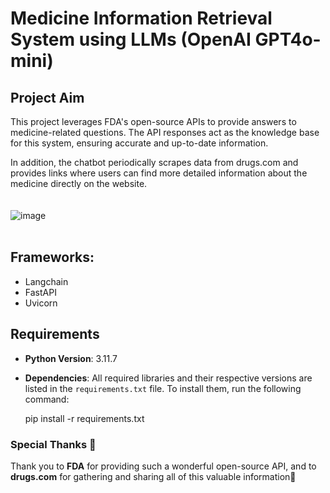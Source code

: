 # Medicine Information Retrieval System using LLMs (OpenAI GPT4o-mini)

## Project Aim  
This project leverages FDA's open-source APIs to provide answers to medicine-related questions. The API responses act as the knowledge base for this system, ensuring accurate and up-to-date information.  

In addition, the chatbot periodically scrapes data from drugs.com and provides links where users can find more detailed information about the medicine directly on the website.
</br></br></br>
![image](https://github.com/user-attachments/assets/b959fa41-cc7a-4e19-a96d-fa269efedcaa)
</br></br>

## Frameworks:
* Langchain
* FastAPI
* Uvicorn

## Requirements  
- **Python Version**: 3.11.7  
- **Dependencies**: All required libraries and their respective versions are listed in the `requirements.txt` file. To install them, run the following command:  

  pip install -r requirements.txt


### Special Thanks 🙏
Thank you to **FDA** for providing such a wonderful open-source API, and to **drugs.com** for gathering and sharing all of this valuable information💊
